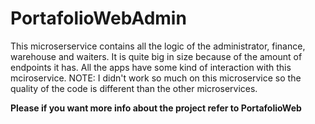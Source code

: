 # PortafolioWebAdmin

This microserservice contains all the logic of the administrator, finance, warehouse and waiters. It is quite big in size because of the amount of endpoints it has. All the apps have some kind of interaction with this mciroservice. NOTE: I didn't work so much on this microservice so the quality of the code is different than the other microservices.

**Please if you want more info about the project refer to PortafolioWeb**
